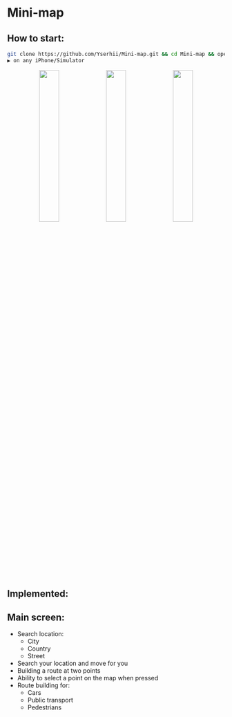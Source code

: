 # Mini-map

## How to start:
```bash
git clone https://github.com/Yserhii/Mini-map.git && cd Mini-map && open ruch01.xcodeproj
▶️ on any iPhone/Simulator
```
<div align="center">
  <img src="https://github.com/Yserhii/Mini-map/blob/master/sourses/Part_1.gif" width="30%" />
  <img src="https://github.com/Yserhii/Mini-map/blob/master/sourses/Part_2.gif" width="30%" />
  <img src="https://github.com/Yserhii/Mini-map/blob/master/sourses/Part_3.gif" width="30%" />
</div>

## Implemented:
## Main screen:
- Search location:
  - City
  - Country
  - Street
- Search your location and move for you
- Building a route at two points
- Ability to select a point on the map when pressed
- Route building for:
  - Cars
  - Public transport
  - Pedestrians
